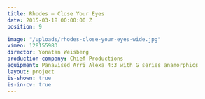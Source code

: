 ```yaml
---
title: Rhodes — Close Your Eyes
date: 2015-03-18 00:00:00 Z
position: 9

image: "/uploads/rhodes-close-your-eyes-wide.jpg"
vimeo: 128155983
director: Yonatan Weisberg
production-company: Chief Productions
equipment: Panavised Arri Alexa 4:3 with G series anamorphics
layout: project
is-shown: true
is-in-cv: true
---
```


